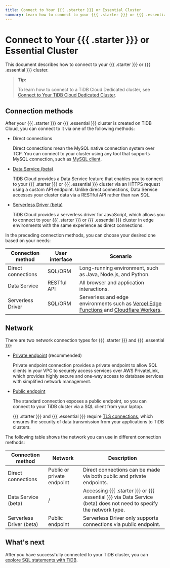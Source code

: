 ```yaml
---
title: Connect to Your {{{ .starter }}} or Essential Cluster
summary: Learn how to connect to your {{{ .starter }}} or {{{ .essential }}} cluster via different methods.
---
```


# Connect to Your {{{ .starter }}} or Essential Cluster

This document describes how to connect to your {{{ .starter }}} or {{{ .essential }}} cluster.

> **Tip:**
>
> To learn how to connect to a TiDB Cloud Dedicated cluster, see [Connect to Your TiDB Cloud Dedicated Cluster](/tidb-cloud/connect-to-tidb-cluster.md).

## Connection methods

After your {{{ .starter }}} or {{{ .essential }}} cluster is created on TiDB Cloud, you can connect to it via one of the following methods:

- Direct connections

  Direct connections mean the MySQL native connection system over TCP. You can connect to your cluster using any tool that supports MySQL connection, such as [MySQL client](https://dev.mysql.com/doc/refman/8.0/en/mysql.html).

- [Data Service (beta)](/tidb-cloud/data-service-overview.md)

  TiDB Cloud provides a Data Service feature that enables you to connect to your {{{ .starter }}} or {{{ .essential }}} cluster via an HTTPS request using a custom API endpoint. Unlike direct connections, Data Service accesses your cluster data via a RESTful API rather than raw SQL.

- [Serverless Driver (beta)](/tidb-cloud/serverless-driver.md)

  TiDB Cloud provides a serverless driver for JavaScript, which allows you to connect to your {{{ .starter }}} or {{{ .essential }}} cluster in edge environments with the same experience as direct connections.

In the preceding connection methods, you can choose your desired one based on your needs:

| Connection method  | User interface     | Scenario                                                                                                                                                       |
|--------------------|--------------------|----------------------------------------------------------------------------------------------------------------------------------------------------------------|
| Direct connections | SQL/ORM            | Long-running environment, such as Java, Node.js, and Python.                                                                                                   |
| Data Service       | RESTful API        | All browser and application interactions.                                                                                                                      |
| Serverless Driver  | SQL/ORM            | Serverless and edge environments such as [Vercel Edge Functions](https://vercel.com/docs/functions/edge-functions) and [Cloudflare Workers](https://workers.cloudflare.com/). |

## Network

There are two network connection types for {{{ .starter }}} and {{{ .essential }}}:

- [Private endpoint](/tidb-cloud/set-up-private-endpoint-connections-serverless.md) (recommended)

    Private endpoint connection provides a private endpoint to allow SQL clients in your VPC to securely access services over AWS PrivateLink, which provides highly secure and one-way access to database services with simplified network management.

- [Public endpoint](/tidb-cloud/connect-via-standard-connection-serverless.md)

  The standard connection exposes a public endpoint, so you can connect to your TiDB cluster via a SQL client from your laptop.

  {{{ .starter }}} and {{{ .essential }}} require [TLS connections](/tidb-cloud/secure-connections-to-serverless-clusters.md), which ensures the security of data transmission from your applications to TiDB clusters.

The following table shows the network you can use in different connection methods:

| Connection method          | Network                      | Description                                                                                                       |
|----------------------------|------------------------------|-------------------------------------------------------------------------------------------------------------------|
| Direct connections         | Public or private endpoint   | Direct connections can be made via both public and private endpoints.                                             |
| Data Service (beta)        | /                            | Accessing {{{ .starter }}} or {{{ .essential }}} via Data Service (beta) does not need to specify the network type.                      |
| Serverless Driver (beta)   | Public endpoint              | Serverless Driver only supports connections via public endpoint.                                                  |

## What's next

After you have successfully connected to your TiDB cluster, you can [explore SQL statements with TiDB](/basic-sql-operations.md).
